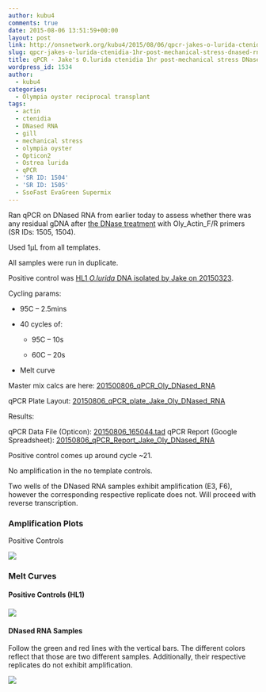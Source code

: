 ```yaml
---
author: kubu4
comments: true
date: 2015-08-06 13:51:59+00:00
layout: post
link: http://onsnetwork.org/kubu4/2015/08/06/qpcr-jakes-o-lurida-ctenidia-1hr-post-mechanical-stress-dnased-rna/
slug: qpcr-jakes-o-lurida-ctenidia-1hr-post-mechanical-stress-dnased-rna
title: qPCR - Jake's O.lurida ctenidia 1hr post-mechanical stress DNased RNA
wordpress_id: 1534
author:
  - kubu4
categories:
  - Olympia oyster reciprocal transplant
tags:
  - actin
  - ctenidia
  - DNased RNA
  - gill
  - mechanical stress
  - olympia oyster
  - Opticon2
  - Ostrea lurida
  - qPCR
  - 'SR ID: 1504'
  - 'SR ID: 1505'
  - SsoFast EvaGreen Supermix
---
```


Ran qPCR on DNased RNA from earlier today to assess whether there was any residual gDNA after [the DNase treatment](http://onsnetwork.org/kubu4/2015/05/14/dnase-treatment-jakes-o-lurida-ctenidia-rna-controls-from-20150507/) with Oly_Actin_F/R primers (SR IDs: 1505, 1504).

Used 1μL from all templates.

All samples were run in duplicate.

Positive control was [HL1 _O.lurida_ DNA isolated by Jake on 20150323](http://heareresearch.blogspot.com/2015/03/3-23-2015-ezna-dna-isolation-with-seed.html).

Cycling params:




    
  * 95C – 2.5mins

    
  * 40 cycles of:

    
    * 95C – 10s

    
    * 60C – 20s




    
  * Melt curve



Master mix calcs are here: [201500806_qPCR_Oly_DNased_RNA](https://docs.google.com/spreadsheets/d/1m-rsj3HRVztBFhIBsNaB95QoRT1XKY0frtplN2jhYL0/edit?usp=sharing)

qPCR Plate Layout: [20150806_qPCR_plate_Jake_Oly_DNased_RNA](https://docs.google.com/spreadsheets/d/1m0Iz6TNFUOQsDPKaPUjn5Ap2lQRlemajBg8QlWkiVp4/edit?usp=sharing)



Results:

qPCR Data File (Opticon): [20150806_165044.tad](http://eagle.fish.washington.edu/Arabidopsis/qPCR/Opticon/20150806_165044.tad)
qPCR Report (Google Spreadsheet): [20150806_qPCR_Report_Jake_Oly_DNased_RNA](https://docs.google.com/spreadsheets/d/1Dx4Xmc2DAqd2UBoh_7dSAfmLK0Sk6pc1K8XNVxzJoFM/edit?usp=sharing)

Positive control comes up around cycle ~21.

No amplification in the no template controls.

Two wells of the DNased RNA samples exhibit amplification (E3, F6), however the corresponding respective replicate does not. Will proceed with reverse transcription.





### Amplification Plots



Positive Controls

[![](http://eagle.fish.washington.edu/Arabidopsis/20150806_qPCR_Oly_mech_stress_DNAsedRNA_PosControlsAmp.JPG)](http://eagle.fish.washington.edu/Arabidopsis/20150806_qPCR_Oly_mech_stress_DNAsedRNA_PosControlsAmp.JPG)





### Melt Curves





#### Positive Controls (HL1)





#### [![](http://eagle.fish.washington.edu/Arabidopsis/20150806_qPCR_Oly_mech_stress_DNAsedRNA_PosControlsMelt.JPG)](http://eagle.fish.washington.edu/Arabidopsis/20150806_qPCR_Oly_mech_stress_DNAsedRNA_PosControlsMelt.JPG)





#### 





#### 





#### DNased RNA Samples



Follow the green and red lines with the vertical bars. The different colors reflect that those are two different samples. Additionally, their respective replicates do not exhibit amplification.

[![](http://eagle.fish.washington.edu/Arabidopsis/20150806_qPCR_Oly_mech_stress_DNAsedRNA_Melt.JPG)](http://eagle.fish.washington.edu/Arabidopsis/20150806_qPCR_Oly_mech_stress_DNAsedRNA_Melt.JPG)
